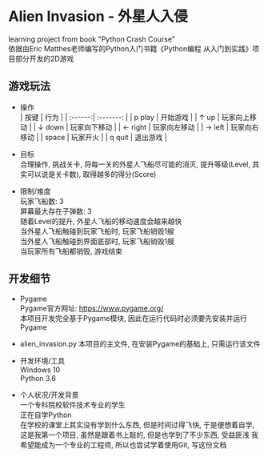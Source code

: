 # Alien Invasion - 外星人入侵
learning project from book "Python Crash Course"  
依据由Eric Matthes老师编写的Python入门书籍《Python编程 从入门到实践》项目部分开发的2D游戏

## 游戏玩法
- 操作  
    | 按键    | 行为        |
    | :------:| :-------:   |
    | p play  | 开始游戏     |
    | ↑ up    | 玩家向上移动 |
    | ↓ down  | 玩家向下移动 |
    | ← right | 玩家向左移动 |
    | → left  | 玩家向右移动 |
    | space   | 玩家开火     |
    | q quit  | 退出游戏     |

- 目标  
    合理操作, 挑战关卡, 将每一关的外星人飞船尽可能的消灭, 提升等级(Level, 其实可以说是关卡数), 取得越多的得分(Score)

- 限制/难度  
    玩家飞船数: 3  
    屏幕最大存在子弹数: 3  
    随着Level的提升, 外星人飞船的移动速度会越来越快  
    当外星人飞船触碰到玩家飞船时, 玩家飞船销毁1艘  
    当外星人飞船触碰到界面底部时, 玩家飞船销毁1艘  
    当玩家所有飞船都销毁, 游戏结束

## 开发细节
- Pygame  
    Pygame官方网址: https://www.pygame.org/  
    本项目开发完全基于Pygame模块, 因此在运行代码时必须要先安装并运行Pygame

- alien_invasion.py
    本项目的主文件, 在安装Pygame的基础上, 只需运行该文件  

- 开发环境/工具  
    Windows 10  
    Python 3.6

- 个人状况/开发背景  
    一个专科院校软件技术专业的学生  
    正在自学Python  
    在学校的课堂上其实没有学到什么东西, 但是时间过得飞快, 于是便想着自学, 这是我第一个项目, 虽然是跟着书上敲的, 但是也学到了不少东西, 受益匪浅
    我希望能成为一个专业的工程师, 所以也尝试学着使用Git, 写这份文档
